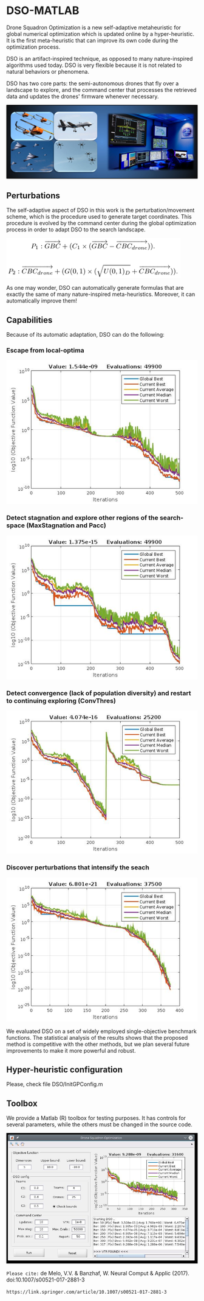 # DSO-MATLAB

Drone Squadron Optimization is a new self-adaptive
metaheuristic for global numerical optimization which is updated online
by a hyper-heuristic. It is the first meta-heuristic that can improve 
its own code during the optimization process.

DSO is an artifact-inspired technique, as opposed
to many nature-inspired algorithms used today. DSO is
very flexible because it is not related to natural behaviors or  phenomena.

DSO has two core parts: the semi-autonomous drones that fly over a
landscape to explore, and the command center that processes the retrieved
data and updates the drones' firmware whenever necessary. 

![Images from the Internet](command_center.jpg)

## Perturbations

The self-adaptive
aspect of DSO in this work is the perturbation/movement scheme, which
is the procedure used to generate target coordinates. This procedure
is evolved by the command center during the global optimization process
in order to adapt DSO to the search landscape. 

![Examples of perturbations](perturbations.jpg)

As one may wonder, DSO can automatically generate formulas that are exactly the same of 
many nature-inspired meta-heuristics. Moreover, it can automatically improve them!

## Capabilities

Because of its automatic adaptation, DSO can do the following:

### Escape from local-optima

![Example of escaping](escaping.jpg)

### Detect stagnation and explore other regions of the search-space (MaxStagnation and Pacc)

![Example of stagnation recovery](stagnation.jpg)

### Detect convergence (lack of population diversity) and restart to continuing exploring (ConvThres)

![Example of restart](restart.jpg)

### Discover perturbations that intensify the seach

![Examples of intensification](intensification.jpg)

We evaluated DSO on
a set of widely employed single-objective benchmark functions. The
statistical analysis of the results shows that the proposed method
is competitive with the other methods, but we plan
several future improvements to make it more powerful and robust.


## Hyper-heuristic configuration

Please, check file DSO/InitGPConfig.m

## Toolbox

We provide a Matlab (R) toolbox for testing purposes. It has controls for several
parameters, while the others must be changed in the source code.

![Toolbox](Toolbox.jpg)

`Please cite:`
de Melo, V.V. & Banzhaf, W. Neural Comput & Applic (2017). doi:10.1007/s00521-017-2881-3

`https://link.springer.com/article/10.1007/s00521-017-2881-3`







